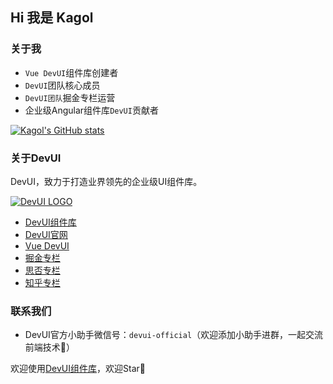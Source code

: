 ## Hi 我是 Kagol

### 关于我

- `Vue DevUI`组件库创建者
- `DevUI`团队核心成员
- `DevUI团队`掘金专栏运营
- 企业级Angular组件库`DevUI`贡献者

[![Kagol's GitHub stats](https://github-readme-stats.vercel.app/api?username=kagol&show_icons=true)](https://github.com/anuraghazra/github-readme-stats)

### 关于DevUI

DevUI，致力于打造业界领先的企业级UI组件库。

[![DevUI LOGO](https://cdn.nlark.com/yuque/0/2020/png/370043/1606753310016-db2f1f33-4026-4bea-ae1e-23c6bb156bbb.png)](https://devui.design/)

- [DevUI组件库](https://github.com/devcloudfe/ng-devui)
- [DevUI官网](https://devui.design/)
- [Vue DevUI](https://gitee.com/devui/vue-devui)
- [掘金专栏](https://juejin.cn/user/712139267650141)
- [思否专栏](https://segmentfault.com/u/devui)
- [知乎专栏](https://www.zhihu.com/column/devui)

### 联系我们

- DevUI官方小助手微信号：`devui-official`（欢迎添加小助手进群，一起交流前端技术🤝）

欢迎使用[DevUI组件库](https://github.com/devcloudfe/ng-devui)，欢迎Star🌟
